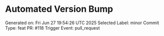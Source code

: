 # Automated Version Bump
Generated on: Fri Jun 27 19:54:26 UTC 2025
Selected Label: minor
Commit Type: feat
PR: #118
Trigger Event: pull_request
